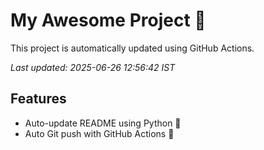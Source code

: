 # My Awesome Project 🚀

This project is automatically updated using GitHub Actions.

_Last updated: 2025-06-26 12:56:42 IST_

## Features
- Auto-update README using Python 🐍
- Auto Git push with GitHub Actions 🤖
